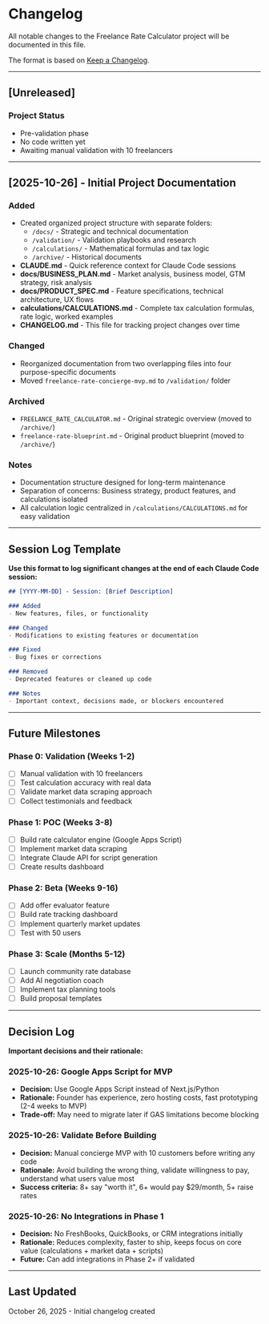 # Changelog

All notable changes to the Freelance Rate Calculator project will be documented in this file.

The format is based on [Keep a Changelog](https://keepachangelog.com/en/1.0.0/).

---

## [Unreleased]

### Project Status
- Pre-validation phase
- No code written yet
- Awaiting manual validation with 10 freelancers

---

## [2025-10-26] - Initial Project Documentation

### Added
- Created organized project structure with separate folders:
  - `/docs/` - Strategic and technical documentation
  - `/validation/` - Validation playbooks and research
  - `/calculations/` - Mathematical formulas and tax logic
  - `/archive/` - Historical documents
- **CLAUDE.md** - Quick reference context for Claude Code sessions
- **docs/BUSINESS_PLAN.md** - Market analysis, business model, GTM strategy, risk analysis
- **docs/PRODUCT_SPEC.md** - Feature specifications, technical architecture, UX flows
- **calculations/CALCULATIONS.md** - Complete tax calculation formulas, rate logic, worked examples
- **CHANGELOG.md** - This file for tracking project changes over time

### Changed
- Reorganized documentation from two overlapping files into four purpose-specific documents
- Moved `freelance-rate-concierge-mvp.md` to `/validation/` folder

### Archived
- `FREELANCE_RATE_CALCULATOR.md` - Original strategic overview (moved to `/archive/`)
- `freelance-rate-blueprint.md` - Original product blueprint (moved to `/archive/`)

### Notes
- Documentation structure designed for long-term maintenance
- Separation of concerns: Business strategy, product features, and calculations isolated
- All calculation logic centralized in `/calculations/CALCULATIONS.md` for easy validation

---

## Session Log Template

**Use this format to log significant changes at the end of each Claude Code session:**

```markdown
## [YYYY-MM-DD] - Session: [Brief Description]

### Added
- New features, files, or functionality

### Changed
- Modifications to existing features or documentation

### Fixed
- Bug fixes or corrections

### Removed
- Deprecated features or cleaned up code

### Notes
- Important context, decisions made, or blockers encountered
```

---

## Future Milestones

### Phase 0: Validation (Weeks 1-2)
- [ ] Manual validation with 10 freelancers
- [ ] Test calculation accuracy with real data
- [ ] Validate market data scraping approach
- [ ] Collect testimonials and feedback

### Phase 1: POC (Weeks 3-8)
- [ ] Build rate calculator engine (Google Apps Script)
- [ ] Implement market data scraping
- [ ] Integrate Claude API for script generation
- [ ] Create results dashboard

### Phase 2: Beta (Weeks 9-16)
- [ ] Add offer evaluator feature
- [ ] Build rate tracking dashboard
- [ ] Implement quarterly market updates
- [ ] Test with 50 users

### Phase 3: Scale (Months 5-12)
- [ ] Launch community rate database
- [ ] Add AI negotiation coach
- [ ] Implement tax planning tools
- [ ] Build proposal templates

---

## Decision Log

**Important decisions and their rationale:**

### 2025-10-26: Google Apps Script for MVP
- **Decision:** Use Google Apps Script instead of Next.js/Python
- **Rationale:** Founder has experience, zero hosting costs, fast prototyping (2-4 weeks to MVP)
- **Trade-off:** May need to migrate later if GAS limitations become blocking

### 2025-10-26: Validate Before Building
- **Decision:** Manual concierge MVP with 10 customers before writing any code
- **Rationale:** Avoid building the wrong thing, validate willingness to pay, understand what users value most
- **Success criteria:** 8+ say "worth it", 6+ would pay $29/month, 5+ raise rates

### 2025-10-26: No Integrations in Phase 1
- **Decision:** No FreshBooks, QuickBooks, or CRM integrations initially
- **Rationale:** Reduces complexity, faster to ship, keeps focus on core value (calculations + market data + scripts)
- **Future:** Can add integrations in Phase 2+ if validated

---

## Last Updated

October 26, 2025 - Initial changelog created
